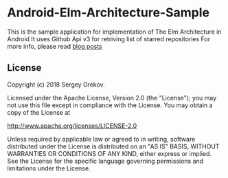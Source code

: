 # Android-Elm-Architecture-Sample
This is the sample application for implementation of The Elm Architecture in Android 
It uses Github Api v3 for retriving list of starred repositories
For more info, please read [blog posts](https://medium.com/@sngrekov/taming-state-in-android-with-elm-architecture-and-kotlin-part-1-566caae0f706)


## License
Copyright (c) 2018 Sergey Grekov.

Licensed under the Apache License, Version 2.0 (the "License");
you may not use this file except in compliance with the License.
You may obtain a copy of the License at

http://www.apache.org/licenses/LICENSE-2.0

Unless required by applicable law or agreed to in writing, software
distributed under the License is distributed on an "AS IS" BASIS,
WITHOUT WARRANTIES OR CONDITIONS OF ANY KIND, either express or implied.
See the License for the specific language governing permissions and
limitations under the License.
